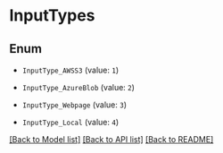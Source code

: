 # InputTypes

## Enum


* `InputType_AWSS3` (value: `1`)

* `InputType_AzureBlob` (value: `2`)

* `InputType_Webpage` (value: `3`)

* `InputType_Local` (value: `4`)


[[Back to Model list]](../README.md#documentation-for-models) [[Back to API list]](../README.md#documentation-for-api-endpoints) [[Back to README]](../README.md)


